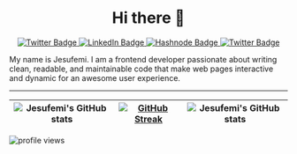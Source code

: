 <div align="center">
  <h1>Hi there 👋</h1>
</div>
<div id="badges" align="center">
  <a href="https://jesufemi.dev">
    <img src="https://img.shields.io/badge/PORTFOLIO-ef9273?style=for-the-badge&logo=Google-Chrome&logoColor=white" alt="Twitter Badge"/>
  </a>
  <a href="https://linkedin.com/in/jesufemi-oladapo">
    <img src="https://img.shields.io/badge/LINKEDIN-EF9273?style=for-the-badge&logo=linkedin&logoColor=white" alt="LinkedIn Badge"/>
  </a>
  <a href="https://blog.jesufemi.dev">
    <img src="https://img.shields.io/badge/BLOG-EF9273?style=for-the-badge&logo=Hashnode&logoColor=white" alt="Hashnode Badge"/>
  </a>
  <a href="https://twitter.com/jesufemigan">
    <img src="https://img.shields.io/badge/TWITTER-EF9273?style=for-the-badge&logo=twitter&logoColor=white" alt="Twitter Badge"/>
  </a>
</div>

My name is Jesufemi. I am a frontend developer passionate about writing clean, readable, and maintainable code that make web pages interactive and dynamic for an awesome user experience.

---

| <img align="center" src="https://github-readme-stats.vercel.app/api?username=jesufemigan&show_icons=true&include_all_commits=true&hide_border=true" alt="Jesufemi's GitHub stats" /> | [![GitHub Streak](http://github-readme-streak-stats.herokuapp.com?user=jesufemigan&hide_border=true)](https://git.io/streak-stats) | <img align="center" src="https://github-readme-stats.vercel.app/api/top-langs/?username=jesufemigan&langs_count=8&layout=compact&hide=php&hide_border=true" alt="Jesufemi's GitHub stats" /> |
| ------------- | ------------- | ---------------- |

<img src="https://gpvc.arturio.dev/jesufemigan" alt="profile views">

<!--
**jesufemigan/jesufemigan** is a ✨ _special_ ✨ repository because its `README.md` (this file) appears on your GitHub profile.

Here are some ideas to get you started:

- 🔭 I’m currently working on ...
- 🌱 I’m currently learning ...
- 👯 I’m looking to collaborate on ...
- 🤔 I’m looking for help with ...
- 💬 Ask me about ...
- 📫 How to reach me: ...
- 😄 Pronouns: ...
- ⚡ Fun fact: ...
-->
